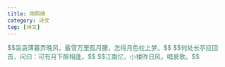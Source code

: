 ```yaml
---
title: 雨照晴
category: 诗文
tag: [诗文]
---
```


<font color=" #428675">
$$袅袅薄暮弄晚风，霰雪万里孤月朦，怎得月色枕上梦。$$
$$何处长亭应回首，问曰：可有月下醉相逢。$$
$$江南忆，小楼昨日风，唱衰歌。$$
</font>